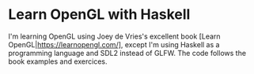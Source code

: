 # Learn OpenGL with Haskell

I'm learning OpenGL using Joey de Vries's excellent book [Learn OpenGL|https://learnopengl.com/], except I'm using Haskell as a programming language and SDL2 instead of GLFW. The code follows the book examples and exercices.
